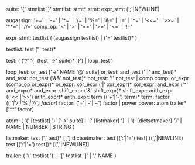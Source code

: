 suite: '{' stmtlist '}'
stmtlist: stmt*
stmt: expr_stmt (';'|NEWLINE)

augassign: '+=' | '-=' | '*=' | '/=' | '%=' | '&=' | '|=' | '^=' | '<<=' | '>>=' | '**=' | '//='
comp_op: '<' | '>' | '==' | '>=' | '<=' | '!='

expr_stmt: testlist (
    (augassign testlist) |
    ('=' testlist)*
)

testlist: test (',' test)*

test: (
    ('?' '{' (test '->' suite)* '}') |
    loop_test
)

loop_test: or_test ['->' NAME '@' suite]
or_test: and_test ('||' and_test)*
and_test: not_test ('&&' not_test)*
not_test: '!' not_test | comp
comp: or_expr (comp_op or_expr)*
or_expr: xor_expr ('|' xor_expr)*
xor_expr: and_expr ('^' and_expr)*
and_expr: shift_expr ('&' shift_expr)*
shift_expr: arith_expr (('<<'|'>>') arith_expr)*
arith_expr: term (('+'|'-') term)*
term: factor (('*'|'/'|'%'|'//') factor)*
factor: ('+'|'-'|'~') factor | power
power: atom trailer* ['**' factor]

atom: (
    '(' [testlist] ')' ['->' suite] |
    '[' [listmaker] ']' |
    '{' [dictsetmaker] '}' |
    NAME |
    NUMBER |
    STRING
)

listmaker: test (',' test)* [',']
dictsetmaker: test [(':'|'=') test] ((','|NEWLINE) test [(':'|'=') test])* [(','|NEWLINE)]

trailer: (
    '(' testlist ')' |
    '[' testlist ']' |
    '.' NAME
)
